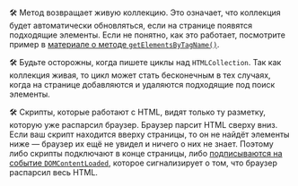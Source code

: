 🛠 Метод возвращает живую коллекцию. Это означает, что коллекция будет автоматически обновляться, если на странице появятся подходящие элементы. Если не понятно, как это работает, посмотрите пример в [материале о методе `getElementsByTagName()`](/js/getelementsbytagname/).

🛠 Будьте осторожны, когда пишете циклы над `HTMLCollection`. Так как коллекция живая, то цикл может стать бесконечным в тех случаях, когда на странице добавляются и удаляются подходящие под поиск элементы.

🛠 Скрипты, которые работают с HTML, видят только ту разметку, которую уже распарсил браузер. Браузер парсит HTML сверху вниз. Если ваш скрипт находится вверху страницы, то он не найдёт элементы ниже — браузер их ещё не увидел и ничего о них не знает. Поэтому либо скрипты подключают в конце страницы, либо [подписываются на событие `DOMContent​Loaded`](/js/event-domcontentloaded/), которое сигнализирует о том, что браузер распарсил весь HTML.
